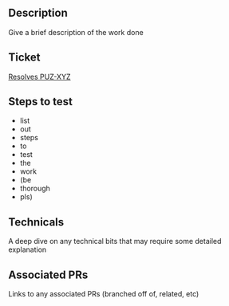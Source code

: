 ## Description

Give a brief description of the work done

## Ticket

[Resolves PUZ-XYZ](https://link.to/ticket)

## Steps to test

- list
- out
- steps
- to
- test
- the
- work
- (be
- thorough
- pls)

## Technicals

A deep dive on any technical bits that may require some detailed explanation

## Associated PRs

Links to any associated PRs (branched off of, related, etc)
